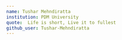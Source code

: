 ```yaml
---
name: Tushar Mehndiratta
institution: PDM University
quote:  Life is short, Live it to fullest
github_user: Tushar-Mehndiratta
---
```

